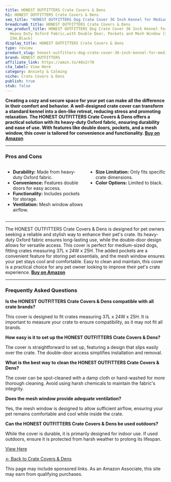 ```yaml
---
title: HONEST OUTFITTERS Crate Covers & Dens
h1: HONEST OUTFITTERS Crate Covers & Dens
seo_title: "HONEST OUTFITTERS Dog Crate Cover 36 Inch Kennel for Medium\u2026"
breadcrumb_title: HONEST OUTFITTERS Crate Covers & Dens
raw_product_title: HONEST OUTFITTERS Dog Crate Cover 36 Inch Kennel for Medium Dog,
  Heavy Duty Oxford Fabric,with Double Door, Pockets and Mesh Window (37L x 24W x
  25H,Black)
display_title: HONEST OUTFITTERS Crate Covers & Dens
type: review
product_slug: honest-outfitters-dog-crate-cover-36-inch-kennel-for-medium-dog-heavy-d-26e86c23
brand: HONEST OUTFITTERS
affiliate_link: https://amzn.to/48x2r78
cta_label: View Here
category: Anxiety & Calming
niche: Crate Covers & Dens
publish: true
stub: false
---
```


<div id="intro" class="full-width">
  <p><strong>Creating a cozy and secure space for your pet can make all the difference in their comfort and behavior. A well-designed crate cover can transform a standard kennel into a den-like retreat, reducing stress and promoting relaxation. The HONEST OUTFITTERS Crate Covers & Dens offers a practical solution with its heavy-duty Oxford fabric, ensuring durability and ease of use. With features like double doors, pockets, and a mesh window, this cover is tailored for convenience and functionality. </strong><a href="https://amzn.to/48x2r78" rel="nofollow sponsored noopener" target="_blank"><strong>Buy on Amazon</strong></a></p>
</div>

<hr />
<h3 id="pros-cons">Pros and Cons</h3>
<div class="pc-grid" style="display:grid;grid-template-columns:1fr 1fr;gap:16px;">
  <ul>
    <li><strong>Durability:</strong> Made from heavy-duty Oxford fabric.</li>
    <li><strong>Convenience:</strong> Features double doors for easy access.</li>
    <li><strong>Functionality:</strong> Includes pockets for storage.</li>
    <li><strong>Ventilation:</strong> Mesh window allows airflow.</li>
  </ul>
  <ul>
    <li><strong>Size Limitation:</strong> Only fits specific crate dimensions.</li>
    <li><strong>Color Options:</strong> Limited to black.</li>
  </ul>
</div>
<hr />

<div class="full-width">
  <p>The HONEST OUTFITTERS Crate Covers & Dens is designed for pet owners seeking a reliable and stylish way to enhance their pet's crate. Its heavy-duty Oxford fabric ensures long-lasting use, while the double-door design allows for versatile access. This cover is perfect for medium-sized dogs, fitting crates measuring 37L x 24W x 25H. The added pockets are a convenient feature for storing pet essentials, and the mesh window ensures your pet stays cool and comfortable. Easy to clean and maintain, this cover is a practical choice for any pet owner looking to improve their pet's crate experience. <a href="https://amzn.to/48x2r78" rel="nofollow sponsored noopener" target="_blank"><strong>Buy on Amazon</strong></a></p>
</div>

<hr />
<h3 id="faqs">Frequently Asked Questions</h3>

<p><strong>Is the HONEST OUTFITTERS Crate Covers & Dens compatible with all crate brands?</strong></p>
<p>This cover is designed to fit crates measuring 37L x 24W x 25H. It is important to measure your crate to ensure compatibility, as it may not fit all brands.</p>

<p><strong>How easy is it to set up the HONEST OUTFITTERS Crate Covers & Dens?</strong></p>
<p>The cover is straightforward to set up, featuring a design that slips easily over the crate. The double-door access simplifies installation and removal.</p>

<p><strong>What is the best way to clean the HONEST OUTFITTERS Crate Covers & Dens?</strong></p>
<p>The cover can be spot-cleaned with a damp cloth or hand-washed for more thorough cleaning. Avoid using harsh chemicals to maintain the fabric's integrity.</p>

<p><strong>Does the mesh window provide adequate ventilation?</strong></p>
<p>Yes, the mesh window is designed to allow sufficient airflow, ensuring your pet remains comfortable and cool while inside the crate.</p>

<p><strong>Can the HONEST OUTFITTERS Crate Covers & Dens be used outdoors?</strong></p>
<p>While the cover is durable, it is primarily designed for indoor use. If used outdoors, ensure it is protected from harsh weather to prolong its lifespan.</p>
<p><a class="btn" href="https://amzn.to/48x2r78" target="_blank" rel="nofollow sponsored noopener">View Here</a></p>
<p><a href="/roundups/anxiety-calming/crate-covers-dens/">← Back to Crate Covers & Dens</a></p>
<aside class="disclosure">This page may include sponsored links. As an Amazon Associate, this site may earn from qualifying purchases.</aside>
